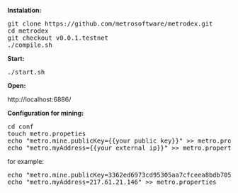 **Instalation:**
<pre>
git clone https://github.com/metrosoftware/metrodex.git
cd metrodex
git checkout v0.0.1.testnet
./compile.sh
</pre>

**Start:**
<pre>
./start.sh
</pre>

**Open:**

http://localhost:6886/


**Configuration for mining:** 

<pre>
cd conf
touch metro.propeties
echo "metro.mine.publicKey={{your public key}}" >> metro.properties
echo "metro.myAddress={{your external ip}}" >> metro.properties
</pre>

for example:

<pre>
echo "metro.mine.publicKey=3362ed6973cd95305aa7cfceea8bdb7050c67975bc3071fe24a2529c9af2ec58" >> metro.properties
echo "metro.myAddress=217.61.21.146" >> metro.properties
</pre>

